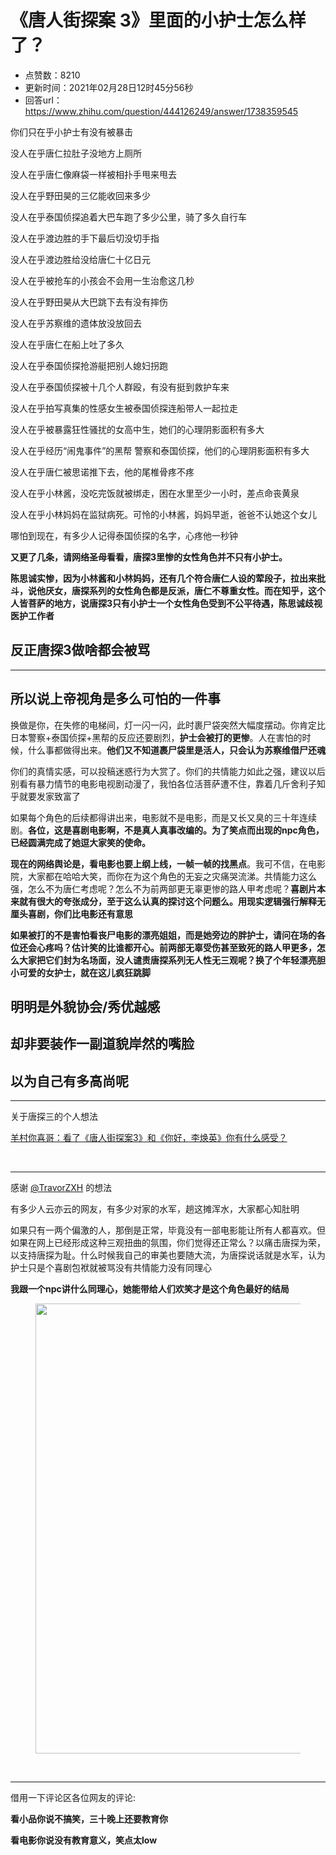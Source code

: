 # 《唐人街探案 3》里面的小护士怎么样了？
- 点赞数：8210
- 更新时间：2021年02月28日12时45分56秒
- 回答url：https://www.zhihu.com/question/444126249/answer/1738359545
<body>
 <p data-pid="Ltqenqoo">你们只在乎小护士有没有被暴击</p>
 <p data-pid="ux9RmA1U">没人在乎唐仁拉肚子没地方上厕所</p>
 <p data-pid="W-_mF9vZ">没人在乎唐仁像麻袋一样被相扑手甩来甩去</p>
 <p data-pid="VA6enqCE">没人在乎野田昊的三亿能收回来多少</p>
 <p data-pid="wmj5hmWX">没人在乎泰国侦探追着大巴车跑了多少公里，骑了多久自行车</p>
 <p data-pid="46jlisYp">没人在乎渡边胜的手下最后切没切手指</p>
 <p data-pid="wR7ng-Nw">没人在乎渡边胜给没给唐仁十亿日元</p>
 <p data-pid="IkN7_yAq">没人在乎被抢车的小孩会不会用一生治愈这几秒</p>
 <p data-pid="hXWAhcmu">没人在乎野田昊从大巴跳下去有没有摔伤</p>
 <p data-pid="311Xianh">没人在乎苏察维的遗体放没放回去</p>
 <p data-pid="eWGhDqsu">没人在乎唐仁在船上吐了多久</p>
 <p data-pid="tHFOExfz">没人在乎泰国侦探抢游艇把别人媳妇拐跑</p>
 <p data-pid="Ke6PhAlw">没人在乎泰国侦探被十几个人群殴，有没有挺到救护车来</p>
 <p data-pid="W1uRHgl0">没人在乎拍写真集的性感女生被泰国侦探连船带人一起拉走</p>
 <p data-pid="qwccNyHi">没人在乎被暴露狂性骚扰的女高中生，她们的心理阴影面积有多大</p>
 <p data-pid="akA6muVw">没人在乎经历“闹鬼事件”的黑帮 警察和泰国侦探，他们的心理阴影面积有多大</p>
 <p data-pid="GN5gFI1F">没人在乎唐仁被思诺推下去，他的尾椎骨疼不疼</p>
 <p data-pid="gfmcwWrP">没人在乎小林酱，没吃完饭就被绑走，困在水里至少一小时，差点命丧黄泉</p>
 <p data-pid="JKA7GVEt">没人在乎小林妈妈在监狱病死。可怜的小林酱，妈妈早逝，爸爸不认她这个女儿</p>
 <p data-pid="BbjgwV8f">哪怕到现在，有多少人记得泰国侦探的名字，心疼他一秒钟</p>
 <p data-pid="Wfc7boV-"><b>又更了几条，请网络圣母看看，唐探3里惨的女性角色并不只有小护士。</b></p>
 <p data-pid="ZFT73lmz"><b>陈思诚实惨，因为小林酱和小林妈妈，还有几个符合唐仁人设的荤段子，拉出来批斗，说他厌女，唐探系列的女性角色都是反派，唐仁不尊重女性。而在知乎，这个人皆菩萨的地方，说唐探3只有小护士一个女性角色受到不公平待遇，陈思诚歧视医护工作者</b></p>
 <h2><b>反正唐探3做啥都会被骂</b></h2>
 <hr>
 <h2><b>所以说上帝视角是多么可怕的一件事</b></h2>
 <p data-pid="CCvLgVIQ">换做是你，在失修的电梯间，灯一闪一闪，此时裹尸袋突然大幅度摆动。你肯定比日本警察+泰国侦探+黑帮的反应还要剧烈，<b>护士会被打的更惨</b>。人在害怕的时候，什么事都做得出来。<b>他们又不知道裹尸袋里是活人，只会认为苏察维借尸还魂</b></p>
 <p data-pid="h49GxYeD">你们的真情实感，可以投稿迷惑行为大赏了。你们的共情能力如此之强，建议以后别看有暴力情节的电影电视剧动漫了，我怕各位活菩萨遭不住，靠着几斤舍利子知乎就要发家致富了</p>
 <p data-pid="T_trTzks">如果每个角色的后续都得讲出来，电影就不是电影，而是又长又臭的三十年连续剧。<b>各位，这是喜剧电影啊，不是真人真事改编的。为了笑点而出现的npc角色，已经圆满完成了她逗大家笑的使命。</b></p>
 <p data-pid="iK2VNxGv"><b>现在的网络舆论是，看电影也要上纲上线，一帧一帧的找黑点</b>。我可不信，在电影院，大家都在哈哈大笑，而你在为这个角色的无妄之灾痛哭流涕。共情能力这么强，怎么不为唐仁考虑呢？怎么不为前两部更无辜更惨的路人甲考虑呢？<b>喜剧片本来就有很大的夸张成分，至于这么认真的探讨这个问题么。用现实逻辑强行解释无厘头喜剧，你们比电影还有意思</b></p>
 <p data-pid="lkLf7krI"><b>如果被打的不是害怕看丧尸电影的漂亮姐姐，而是她旁边的胖护士，请问在场的各位还会心疼吗？估计笑的比谁都开心。前两部无辜受伤甚至致死的路人甲更多，怎么大家把它们封为名场面，没人谴责唐探系列无人性无三观呢？换了个年轻漂亮胆小可爱的女护士，就在这儿疯狂跳脚</b></p>
 <h2><b>明明是外貌协会/秀优越感</b></h2>
 <h2><b>却非要装作一副道貌岸然的嘴脸</b></h2>
 <h2><b>以为自己有多高尚呢</b></h2>
 <hr>
 <p data-pid="IGrQ8yr5">关于唐探三的个人想法</p><a data-draft-node="block" data-draft-type="link-card" href="https://www.zhihu.com/answer/1733189435" class="internal">羊村你喜哥：看了《唐人街探案3》和《你好，李焕英》你有什么感受？</a>
 <p class="ztext-empty-paragraph"><br></p>
 <hr>
 <p data-pid="0O2CbI24">感谢 <a class="member_mention" href="https://www.zhihu.com/people/47e0914d4c1e5a8336b620a1d05ebc6f" data-hash="47e0914d4c1e5a8336b620a1d05ebc6f" data-hovercard="p$b$47e0914d4c1e5a8336b620a1d05ebc6f">@TravorZXH</a> 的想法</p>
 <p data-pid="ADQ5cKvB">有多少人云亦云的网友，有多少对家的水军，趟这摊浑水，大家都心知肚明</p>
 <p data-pid="OXysgyT4">如果只有一两个偏激的人，那倒是正常，毕竟没有一部电影能让所有人都喜欢。但如果在网上已经形成这种三观扭曲的氛围，你们觉得还正常么？以痛击唐探为荣，以支持唐探为耻。什么时候我自己的审美也要随大流，为唐探说话就是水军，认为护士只是个喜剧包袱就被骂没有共情能力没有同理心</p>
 <p data-pid="JS3FQ_a0"><b>我跟一个npc讲什么同理心，她能带给人们欢笑才是这个角色最好的结局</b></p>
 <figure data-size="normal">
  <img src="https://pic1.zhimg.com/50/v2-1b9da80de5a47be382cf8d04873e8f15_720w.jpg?source=1940ef5c" data-rawwidth="720" data-rawheight="1577" data-size="normal" data-original-token="v2-1b9da80de5a47be382cf8d04873e8f15" data-default-watermark-src="https://pica.zhimg.com/50/v2-135999595516850632b951efcbf38d64_720w.jpg?source=1940ef5c" class="origin_image zh-lightbox-thumb" width="720" data-original="https://pic1.zhimg.com/v2-1b9da80de5a47be382cf8d04873e8f15_r.jpg?source=1940ef5c">
 </figure>
 <p class="ztext-empty-paragraph"><br></p>
 <hr>
 <p data-pid="7iGzdbAY">借用一下评论区各位网友的评论:</p>
 <p data-pid="4hgGtyGD"><b>看小品你说不搞笑，三十晚上还要教育你</b></p>
 <p data-pid="gmbW5SPx"><b>看电影你说没有教育意义，笑点太low</b></p>
</body>